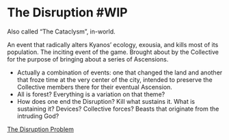 # The Disruption #WIP

Also called “The Cataclysm”, in-world.

An event that radically alters Kyanos’ ecology, exousia, and kills most of its population. The inciting event of the game. Brought about by the Collective for the purpose of bringing about a series of Ascensions.

- Actually a combination of events: one that changed the land and another that froze time at the very center of the city, intended to preserve the Collective members there for their eventual Ascension.
- All is forest? Everything is a variation on that theme?
- How does one end the Disruption? Kill what sustains it. What is sustaining it? Devices? Collective forces? Beasts that originate from the intruding God?

[The Disruption Problem](The%20Disruption%20#WIP%201ca3b38f76bb4412a094ce216c73bff8/The%20Disruption%20Problem%204336fe87dc6f40dba4a7ebba885a2b97.md)